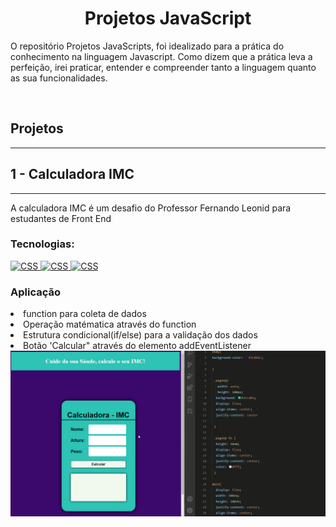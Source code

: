 <h1 align="center">Projetos JavaScript</h1>

  <p>
   O repositório Projetos JavaScripts, foi idealizado para a prática do conhecimento na linguagem Javascript. Como dizem que a prática leva a perfeição, irei praticar, entender e compreender tanto a linguagem quanto as sua funcionalidades. 

  </p>
<br />

<h2>Projetos</h2>
<hr />

<h2>1 - Calculadora IMC</h2>
<hr />
<p>A calculadora IMC é um desafio do Professor Fernando Leonid para estudantes de Front End</p>


<h3>Tecnologias:</h3>

  <a href="">
    <img alt="CSS" src="https://icongr.am/devicon/css3-original.svg?size=20&color=currentColor">
  </a>
  <a href="">
    <img alt="CSS" src="https://icongr.am/devicon/html5-original.svg?size=20&color=currentColor">
  </a>
  <a href="">
    <img alt="CSS" src="https://icongr.am/devicon/javascript-original.svg?size=20&color=currentColor">
  </a>

<h3> Aplicação </h3>
<li> function para coleta de dados</li>
<li>Operação matématica através do function </li>
<li>Estrutura condicional(if/else) para a validação dos dados</li>
<li>Botão 'Calcular" através do elemento addEventListener</li>

  <a href="">
    <img alt="CSS" src="https://github.com/SuhMoraes/projects-javascript/blob/main/gif-img/calculadoraIMC.gif">
  </a>


  
